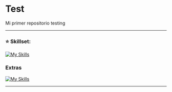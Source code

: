 # Test
Mi primer repositorio testing

<hr/>

### :star: Skillset:
[![My Skills](https://skillicons.dev/icons?i=vscode,html,css,javascript,py,postman)](https://skillicons.dev)


### Extras
[![My Skills](https://skillicons.dev/icons?i=git,github,discord,ai,figma,gmail,obsidian)](https://skillicons.dev)

<hr/>
